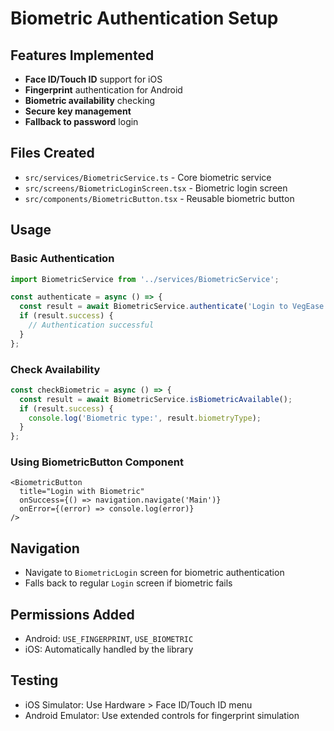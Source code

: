 # Biometric Authentication Setup

## Features Implemented
- **Face ID/Touch ID** support for iOS
- **Fingerprint** authentication for Android
- **Biometric availability** checking
- **Secure key management**
- **Fallback to password** login

## Files Created
- `src/services/BiometricService.ts` - Core biometric service
- `src/screens/BiometricLoginScreen.tsx` - Biometric login screen
- `src/components/BiometricButton.tsx` - Reusable biometric button

## Usage

### Basic Authentication
```typescript
import BiometricService from '../services/BiometricService';

const authenticate = async () => {
  const result = await BiometricService.authenticate('Login to VegEase');
  if (result.success) {
    // Authentication successful
  }
};
```

### Check Availability
```typescript
const checkBiometric = async () => {
  const result = await BiometricService.isBiometricAvailable();
  if (result.success) {
    console.log('Biometric type:', result.biometryType);
  }
};
```

### Using BiometricButton Component
```tsx
<BiometricButton
  title="Login with Biometric"
  onSuccess={() => navigation.navigate('Main')}
  onError={(error) => console.log(error)}
/>
```

## Navigation
- Navigate to `BiometricLogin` screen for biometric authentication
- Falls back to regular `Login` screen if biometric fails

## Permissions Added
- Android: `USE_FINGERPRINT`, `USE_BIOMETRIC`
- iOS: Automatically handled by the library

## Testing
- iOS Simulator: Use Hardware > Face ID/Touch ID menu
- Android Emulator: Use extended controls for fingerprint simulation